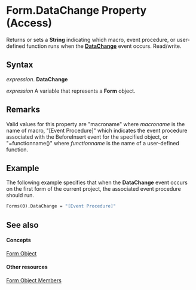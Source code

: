
# Form.DataChange Property (Access)

Returns or sets a  **String** indicating which macro, event procedure, or user-defined function runs when the **[DataChange](026fddb4-2a43-095c-9460-98c12378735c.md)** event occurs. Read/write.


## Syntax

 _expression_. **DataChange**

 _expression_ A variable that represents a **Form** object.


## Remarks

Valid values for this property are "macroname" where  _macroname_ is the name of macro, "[Event Procedure]" which indicates the event procedure associated with the BeforeInsert event for the specified object, or "=functionname()" where _functionname_ is the name of a user-defined function.


## Example

The following example specifies that when the  **DataChange** event occurs on the first form of the current project, the associated event procedure should run.


```vb
Forms(0).DataChange = "[Event Procedure]" 

```


## See also


#### Concepts


[Form Object](72ef9219-142b-b690-b696-3eba9a5d4522.md)
#### Other resources


[Form Object Members](e1976b58-28ca-8f76-cdf3-6732cb06ce6c.md)
